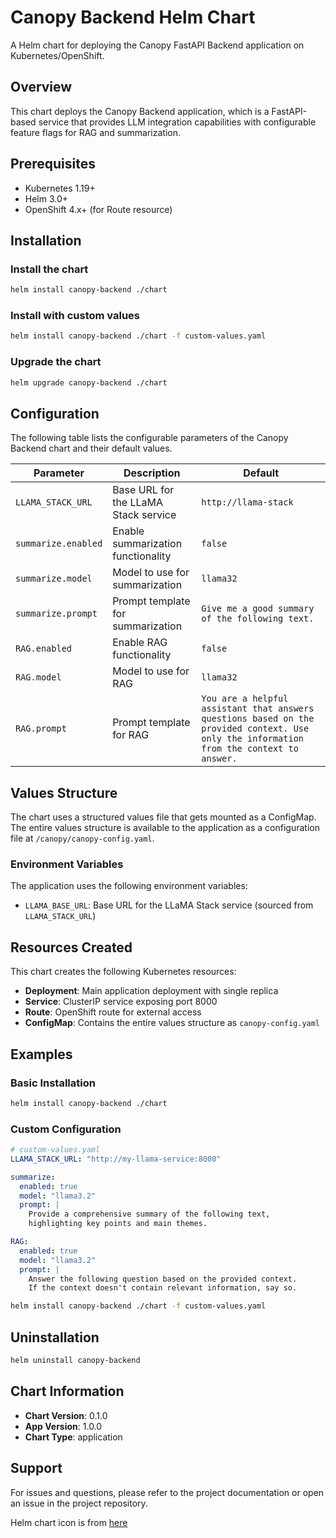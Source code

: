 # Canopy Backend Helm Chart

A Helm chart for deploying the Canopy FastAPI Backend application on Kubernetes/OpenShift.

## Overview

This chart deploys the Canopy Backend application, which is a FastAPI-based service that provides LLM integration capabilities with configurable feature flags for RAG and summarization.

## Prerequisites

- Kubernetes 1.19+
- Helm 3.0+
- OpenShift 4.x+ (for Route resource)

## Installation

### Install the chart

```bash
helm install canopy-backend ./chart
```

### Install with custom values

```bash
helm install canopy-backend ./chart -f custom-values.yaml
```

### Upgrade the chart

```bash
helm upgrade canopy-backend ./chart
```

## Configuration

The following table lists the configurable parameters of the Canopy Backend chart and their default values.

| Parameter | Description | Default |
|-----------|-------------|---------|
| `LLAMA_STACK_URL` | Base URL for the LLaMA Stack service | `http://llama-stack` |
| `summarize.enabled` | Enable summarization functionality | `false` |
| `summarize.model` | Model to use for summarization | `llama32` |
| `summarize.prompt` | Prompt template for summarization | `Give me a good summary of the following text.` |
| `RAG.enabled` | Enable RAG functionality | `false` |
| `RAG.model` | Model to use for RAG | `llama32` |
| `RAG.prompt` | Prompt template for RAG | `You are a helpful assistant that answers questions based on the provided context. Use only the information from the context to answer.` |

## Values Structure

The chart uses a structured values file that gets mounted as a ConfigMap. The entire values structure is available to the application as a configuration file at `/canopy/canopy-config.yaml`.

### Environment Variables

The application uses the following environment variables:

- `LLAMA_BASE_URL`: Base URL for the LLaMA Stack service (sourced from `LLAMA_STACK_URL`)

## Resources Created

This chart creates the following Kubernetes resources:

- **Deployment**: Main application deployment with single replica
- **Service**: ClusterIP service exposing port 8000
- **Route**: OpenShift route for external access
- **ConfigMap**: Contains the entire values structure as `canopy-config.yaml`

## Examples

### Basic Installation

```bash
helm install canopy-backend ./chart
```

### Custom Configuration

```yaml
# custom-values.yaml
LLAMA_STACK_URL: "http://my-llama-service:8000"

summarize:
  enabled: true
  model: "llama3.2"
  prompt: |
    Provide a comprehensive summary of the following text,
    highlighting key points and main themes.

RAG:
  enabled: true
  model: "llama3.2"
  prompt: |
    Answer the following question based on the provided context.
    If the context doesn't contain relevant information, say so.
```

```bash
helm install canopy-backend ./chart -f custom-values.yaml
```

## Uninstallation

```bash
helm uninstall canopy-backend
```

## Chart Information

- **Chart Version**: 0.1.0
- **App Version**: 1.0.0
- **Chart Type**: application

## Support

For issues and questions, please refer to the project documentation or open an issue in the project repository.

Helm chart icon is from [here](https://www.deviantart.com/pratlegacy/art/Cute-Groot-Digital-Art-Vector-Icon-762435201)